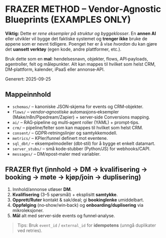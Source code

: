 # FRAZER METHOD – Vendor‑Agnostic Blueprints (EXAMPLES ONLY)

**Viktig:** Dette er *rene eksempler på struktur og byggeklosser*. 
En **annen AI** eller utvikler vil bygge det faktiske systemet og **trenger ikke** bruke de appene som er nevnt tidligere. 
Poenget her er å vise *hvordan* du kan gjøre det **uansett verktøy** (egen kode, andre plattformer, etc.).

Bruk dette som en **mal**: hendelsesnavn, objekter, flows, API‑payloads, agentroller, felt og målepunkter.
Alt kan mappes til hvilket som helst CRM, DM‑plattform, kalender, iPaaS eller annonse‑API.

Generert: 2025-09-25

## Mappeinnhold
- `schemas/` – kanoniske JSON‑skjema for events og CRM‑objekter.
- `flows/` – *vendor‑agnostiske* automasjons‑eksempler (Make/n8n/Pipedream/Zapier) + server‑side Conversions mapping.
- `ai/` – RAG‑pipeline og multi‑agent roller (YAML) + prompt‑tips.
- `crm/` – pipeline/felter som kan mappes til hvilket som helst CRM.
- `consent/` – GDPR‑retningslinjer og samtykkemodell.
- `metrics/` – KPIer/funnel definert mot eventene.
- `sql_dbt/` – eksempelmodeller (dbt‑stil) for å bygge et enkelt datamart.
- `server_stubs/` – små kode‑stubber (Python/JS) for webhooks/CAPI.
- `messages/` – DM/epost‑maler med variabler.

## FRAZER flyt (innhold → DM → kvalifisering → booking → møte → kjøp/join → duplisering)
1) Innhold/annonse utløser **DM**.  
2) **Kvalifisering** (3–5 spørsmål) + eksplisitt **samtykke**.  
3) **Opprett/Ruter** kontakt & sak/deal; gi **bookinglenke** umiddelbart.  
4) **Oppfølging** (no‑show/win‑back) og **onboarding/duplisering** via mikroleksjoner.  
5) **Mål** alt med server‑side events og funnel‑analyse.

> Tips: Bruk `event_id` / `external_id` for **idempotens** (unngå duplikater ved retries).
